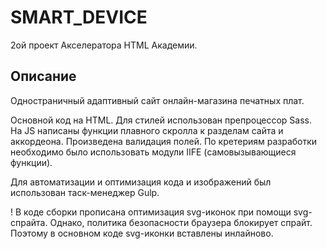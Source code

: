 # SMART_DEVICE
2ой проект Акселератора HTML Академии.

## Описание
Одностраничный адаптивный сайт онлайн-магазина печатных плат.

Основной код на HTML. Для стилей использован препроцессор Sass. 
На JS написаны функции плавного скролла к разделам сайта и аккордеона. Произведена валидация полей.
По кретериям разработки необходимо было использовать модули IIFE (самовызывающиеся функции).

Для автоматизации и оптимизация кода и изображений был использован таск-менеджер Gulp.

! В коде сборки прописана оптимизация svg-иконок при помощи svg-спрайта. Однако, политика безопасности браузера блокирует спрайт. Поэтому в основном коде svg-иконки вставлены инлайново.
